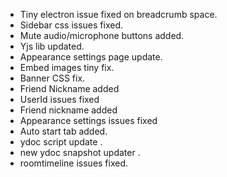 - Tiny electron issue fixed on breadcrumb space.
- Sidebar css issues fixed.
- Mute audio/microphone buttons added.
- Yjs lib updated.
- Appearance settings page update.
- Embed images tiny fix.
- Banner CSS fix.
- Friend Nickname added
- UserId issues fixed
- Friend nickname added
- Appearance settings issues fixed
- Auto start tab added.
- ydoc script update .
- new ydoc snapshot updater .
- roomtimeline issues fixed.
